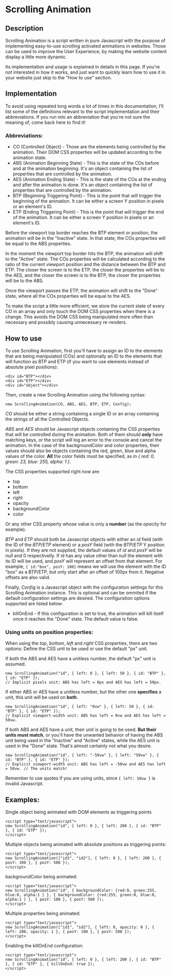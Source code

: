 # Scrolling Animation

## Description

Scrolling Animation is a script written in pure Javascript with the purpose of implementing easy-to-use scrolling activated animations in websites. Those can be used to improve the User Experience, by making the website content display a little more dynamic.

Its implementation and usage is explained in details in this page. If you're not interested in how it works, and just want to quickly learn how to use it in your website just skip to the "How to use" section.

## Implementation

To avoid using repeated long words a lot of times in this documentation, I'll list some of the definitions relevant to the script implementation and their abbreviations. If you run into an abbreviation that you're not sure the meaning of, come back here to find it!

### Abbreviations:

- CO (Controlled Object) - Those are the elements being controlled by the animation. Their DOM CSS properties will be updated according to the animation state. 
- ABS (Animation Beginning State) - This is the state of the COs before and at the animation beginning. It's an object containing the list of properties that are controlled by the animation. 
- AES (Animation Ending State) - This is the state of the COs at the ending and after the animation is done. It's an object containing the list of properties that are controlled by the animation. 
- BTP (Beginning Triggering Point) - This is the point that will trigger the beginning of the animation. It can be either a screen Y position in pixels or an element's ID. 
- ETP (Ending Triggering Point) - This is the point that will trigger the end of the animation. It can be either a screen Y position in pixels or an element's ID. 

Before the viewport top border reaches the BTP element or position, the animation will be in the "Inactive" state. In that state, the COs properties will be equal to the ABS properties.

In the moment the viewport top border hits the BTP, the animation will shift to the "Active" state. The COs properties will be calculated according to the ratio of the current viewport position and the distance between the BTP and ETP. The closer the screen is to the ETP, the closer the properties will be to the AES, and the closer the screen is to the BTP, the closer the properties will be to the ABS.

Once the viewport passes the ETP, the animation will shift to the "Done" state, where all the COs properties will be equal to the AES.

To make the script a little more efficient, we store the current state of every CO in an array and only touch the DOM CSS properties when there is a change. This avoids the DOM CSS being manipulated more often than necessary and possibly causing unnecessary re-renders.

## How to use

To use Scrolling Animation, first you'll have to assign an ID to the elements that are being manipulated (COs) and optionally an ID to the elements that will function as BTP and ETP (if you want to use elements instead of absolute pixel positions):

```
<div id="BTP"></div>
<div id="ETP"></div>
<div id="object"></div>
```

Then, create a new Scrolling Animation using the following syntax:

```
new ScrollingAnimation(CO, ABS, AES, BTP, ETP, Config);
```

_CO_ should be either a string containing a single ID or an array containing the strings of all the Controlled Objects.

_ABS_ and _AES_ should be Javascript objects containing the CSS properties that will be controlled during the animation. Both of them should __only__ have matching keys, or the script will log an error to the console and cancel the animation. In the case of the backgroundColor and color properties, their values should also be objects containing the red, green, blue and alpha values of the color. __All__ the color fields must be specified, as in _{ red: 0, green: 23, blue: 255, alpha: 1 }_.

The CSS properties supported right now are:

- top
- bottom
- left
- right
- opacity
- backgroundColor
- color

Or any other CSS property whose value is only a __number__ (as the _opacity_ for example).

_BTP_ and _ETP_ should both be Javascript objects with either an _id_ field (with the ID of the _BTP_/_ETP_ element) or a _posY_ field (with the _BTP_/_ETP_ Y position in pixels). If they are not supplied, the default values of _id_ and _posY_ will be _null_ and 0 respectivelly. If id has any value other than null the element with its ID will be used, and _posY_ will represent an offset from that element. For example, `{ id:"box", posY: 100}` means we will use the element with the ID "box" as a BTP/ETP, but only start after an offset of 100px from it. Negative offsets are also valid.

Finally, _Config_ is a Javascript object with the configuration settings for this Scrolling Animation instance. This is optional and can be ommited if the default configuration settings are desired. The configuration options supported are listed below:

- killOnEnd - If this configuration is set to true, the animation will kill itself once it reaches the "Done" state. The default value is false.

### Using units on position properties:

When using the _top_, _bottom_, _left_ and _right_ CSS properties, there are two options: Define the CSS unit to be used or use the default "px" unit.

If both the ABS and AES have a unitless number, the default "px" unit is assumed.

```
new ScrollingAnimation("id", { left: 0 }, { left: 50 }, { id: "BTP" }, { id: "ETP" });
// Implicit pixels unit: ABS has left = 0px and AES has left = 50px.
```

If either ABS or AES have a unitless number, but the other one __specifies__ a unit, this unit will be used on __both__.

```
new ScrollingAnimation("id", { left: "0vw" }, { left: 50 }, { id: "BTP" }, { id: "ETP" });
// Explicit viewport-width unit: ABS has left = 0vw and AES has left = 50vw.
```

If both ABS and AES have a unit, their unit is going to be used. __But their units must match__, or you'll have the unwanted behavior of having the ABS unit being used in the "Inactive" and "Active" states, while the AES unit is used in the "Done" state. That's almost certainly not what you desire.

```
new ScrollingAnimation("id", { left: "-50vw" }, { left: "50vw" }, { id: "BTP" }, { id: "ETP" });
// Explicit viewport-width unit: ABS has left = -50vw and AES has left = 50vw. // The units match!
```

Remember to use quotes if you are using units, since `{ left: 50vw }` is invalid Javascript.

## Examples:

Single object being animated with DOM elements as triggering points

```
<script type="text/javascript">
new ScrollingAnimation("id", { left: 0 }, { left: 200 }, { id: "BTP" }, { id: "ETP" });
</script>
```

Multiple objects being animated with absolute positions as triggering points:

```
<script type="text/javascript">
new ScrollingAnimation(["id1", "id2"], { left: 0 }, { left: 200 }, { posY: 100 }, { posY: 500 });
</script>
```

backgroundColor being animated:

```
<script type="text/javascript">
new ScrollingAnimation("id", { backgroundColor: {red:0, green:255, blue:0, alpha:1 } }, { backgroundColor: {red:255, green:0, blue:0, alpha:1 } }, { posY: 100 }, { posY: 500 });
</script>
```

Multiple properties being animated:

```
<script type="text/javascript">
new ScrollingAnimation(["id1", "id2"], { left: 0, opacity: 0 }, { left: 200, opacity: 1 }, { posY: 100 }, { posY: 500 });
</script>
```

Enabling the killOnEnd configuration:

```
<script type="text/javascript">
new ScrollingAnimation("id", { left: 0 }, { left: 200 }, { id: "BTP" }, { id: "ETP" }, { killOnEnd: true });
</script>
```
